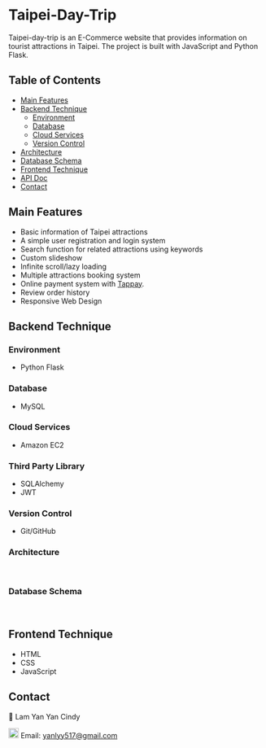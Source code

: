 # Taipei-Day-Trip

Taipei-day-trip is an E-Commerce website that provides information on tourist attractions in Taipei.
The project is built with JavaScript and Python Flask.

## Table of Contents

- [Main Features](#main-features)
- [Backend Technique](#backend-technique)
  - [Environment](#environment)
  - [Database](#database)
  - [Cloud Services](#cloud-services)
  - [Version Control](#version-control)
- [Architecture](#architecture)
- [Database Schema](#database-schema)
- [Frontend Technique](#frontend-technique)
- [API Doc](#api-doc)
- [Contact](#contact)

## Main Features

- Basic information of Taipei attractions
- A simple user registration and login system
- Search function for related attractions using keywords
- Custom slideshow
- Infinite scroll/lazy loading
- Multiple attractions booking system
- Online payment system with [Tappay](https://github.com/TapPay).
- Review order history
- Responsive Web Design

## Backend Technique

### Environment

- Python Flask

### Database

- MySQL

### Cloud Services

- Amazon EC2

### Third Party Library

- SQLAlchemy
- JWT

### Version Control

- Git/GitHub

### Architecture

<br/>

### Database Schema

<br/>

## Frontend Technique

- HTML
- CSS
- JavaScript

## Contact

👩 Lam Yan Yan Cindy
<br/>

<img src="https://edent.github.io/SuperTinyIcons/images/svg/gmail.svg" width="20" title="Gmail" /> Email: yanlyy517@gmail.com
